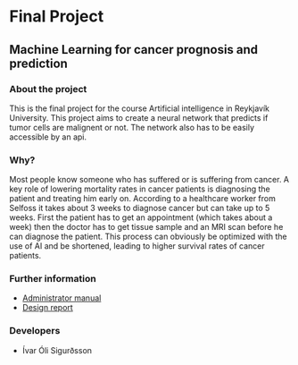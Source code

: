 # Final Project
## Machine Learning for cancer prognosis and prediction

### About the project
This is the final project for the course Artificial intelligence in Reykjavík University. This project aims to create a neural network that predicts if tumor cells are malignent or not. The network also has to be easily accessible by an api.

### Why?
Most people know someone who has suffered or is suffering from cancer. A key role of lowering
mortality rates in cancer patients is diagnosing the patient and treating him early on. According
to a healthcare worker from Selfoss it takes about 3 weeks to diagnose cancer but can take up to
5 weeks. First the patient has to get an appointment (which takes about a week) then the doctor
has to get tissue sample and an MRI scan before he can diagnose the patient. This process can
obviously be optimized with the use of AI and be shortened, leading to higher survival rates of
cancer patients.

### Further information
- [Administrator manual]()
- [Design report]()

### Developers
- Ívar Óli Sigurðsson
